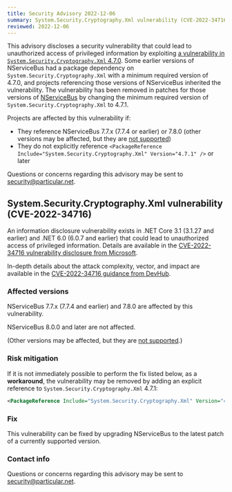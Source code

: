 ```yaml
---
title: Security Advisory 2022-12-06
summary: System.Security.Cryptography.Xml vulnerability (CVE-2022-34716) in NServiceBus
reviewed: 2022-12-06
---
```


This advisory discloses a security vulnerability that could lead to unauthorized access of privileged information by exploiting [a vulnerability in `System.Security.Cryptography.Xml` 4.7.0](https://github.com/dotnet/announcements/issues/232). Some earlier versions of NServiceBus had a package dependency on `System.Security.Cryptography.Xml` with a minimum required version of 4.7.0, and projects referencing those versions of NServiceBus inherited the vulnerability. The vulnerability has been removed in patches for those versions of [NServiceBus](/nservicebus/) by changing the minimum required version of `System.Security.Cryptography.Xml` to 4.7.1.

Projects are affected by this vulnerability if:

- They reference NServiceBus 7.7.x (7.7.4 or earlier) or 7.8.0 (other versions may be affected, but they are [not supported](/nservicebus/upgrades/supported-versions))
- They do not explicitly reference `<PackageReference Include="System.Security.Cryptography.Xml" Version="4.7.1" />` or later

Questions or concerns regarding this advisory may be sent to [security@particular.net](mailto://security@particular.net).

## System.Security.Cryptography.Xml vulnerability (CVE-2022-34716)

An information disclosure vulnerability exists in .NET Core 3.1 (3.1.27 and earlier) and .NET 6.0 (6.0.7 and earlier) that could lead to unauthorized access of privileged information. Details are available in the [CVE-2022-34716 vulnerability disclosure from Microsoft](https://github.com/dotnet/announcements/issues/232).

In-depth details about the attack complexity, vector, and impact are available in the [CVE-2022-34716 guidance from DevHub](https://devhub.checkmarx.com/cve-details/CVE-2022-34716/).

### Affected versions

NServiceBus 7.7.x (7.7.4 and earlier) and 7.8.0 are affected by this vulnerability.

NServiceBus 8.0.0 and later are not affected.

(Other versions may be affected, but they are [not supported](/nservicebus/upgrades/supported-versions).)

### Risk mitigation

If it is not immediately possible to perform the fix listed below, as a **workaround**, the vulnerability may be removed by adding an explicit reference to `System.Security.Cryptography.Xml` 4.7.1:

```xml
<PackageReference Include="System.Security.Cryptography.Xml" Version="4.7.1" />
```

### Fix

This vulnerability can be fixed by upgrading NServiceBus to the latest patch of a currently supported version.

### Contact info

Questions or concerns regarding this advisory may be sent to [security@particular.net](mailto://security@particular.net).